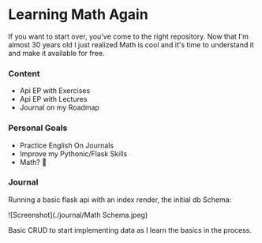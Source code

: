 # Learning Math Again

If you want to start over, you've come to the right repository. Now that I'm almost 30 
years old I just realized Math is cool and it's time to understand it and make it 
available for free.

### Content
- Api EP with Exercises
- Api EP with Lectures
- Journal on my Roadmap


### Personal Goals
- Practice English On Journals
- Improve my Pythonic/Flask Skills
- Math? :tada:



### Journal

Running a basic flask api with an index render, the initial db Schema:

![Screenshot](./journal/Math Schema.jpeg)

Basic CRUD to start implementing data as I learn the basics in the process.


